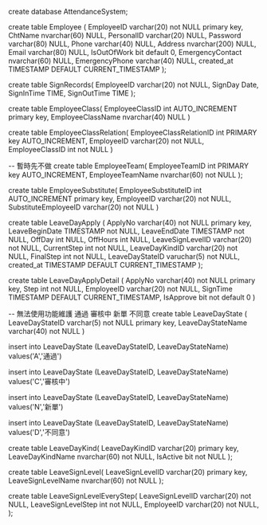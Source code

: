 create database AttendanceSystem;

create table Employee (
	EmployeeID varchar(20) not NULL primary key,
    ChtName nvarchar(60) NULL,
    PersonalID  varchar(20) NULL,
    Password varchar(80) NULL,
    Phone varchar(40) NULL,
    Address nvarchar(200) NULL,
    Email varchar(80) NULL,
    IsOutOfWork bit default 0,
    EmergencyContact nvarchar(60) NULL,
    EmergencyPhone varchar(40) NULL,
    created_at TIMESTAMP DEFAULT CURRENT_TIMESTAMP
);

create table SignRecords(
    EmployeeID varchar(20) not NULL,
    SignDay Date,
    SignInTime  TIME,
    SignOutTime TIME
);

create table EmployeeClass(
    EmployeeClassID int AUTO_INCREMENT primary key,
    EmployeeClassName nvarchar(40) NULL
)

create table EmployeeClassRelation(
    EmployeeClassRelationID int PRIMARY key AUTO_INCREMENT,
    EmployeeID varchar(20) not NULL,
    EmployeeClassID int not NULL
)

-- 暫時先不做
create table EmployeeTeam(
    EmployeeTeamID int PRIMARY key AUTO_INCREMENT,
    EmployeeTeamName nvarchar(60) not NULL
);

create table EmployeeSubstitute(
    EmployeeSubstituteID int AUTO_INCREMENT primary key,
    EmployeeID varchar(20) not NULL,
    SubstituteEmployeeID varchar(20) not NULL
)

create table LeaveDayApply (
	ApplyNo varchar(40) not NULL primary key,
    LeaveBeginDate TIMESTAMP not NULL,
    LeaveEndDate TIMESTAMP not NULL,
    OffDay int NULL,
    OffHours int NULL,
    LeaveSignLevelID varchar(20) not NULL,
    CurrentStep int not NULL,
    LeaveDayKindID varchar(20) not NULL,
    FinalStep int not NULL,
    LeaveDayStateID varuchar(5) not NULL,
    created_at TIMESTAMP DEFAULT CURRENT_TIMESTAMP
);

create table LeaveDayApplyDetail (
    ApplyNo varchar(40) not NULL primary key,
    Step int not NULL,
    EmployeeID varchar(20) not NULL,
    SignTime TIMESTAMP DEFAULT CURRENT_TIMESTAMP,
    IsApprove bit not default 0
)

-- 無法使用功能維護 通過 審核中 新單 不同意
create table LeaveDayState (
    LeaveDayStateID varchar(5) not NULL primary key,
    LeaveDayStateName varchar(40) not NULL
)

insert into LeaveDayState (LeaveDayStateID, LeaveDayStateName)
values('A','通過')

insert into LeaveDayState (LeaveDayStateID, LeaveDayStateName)
values('C','審核中')

insert into LeaveDayState (LeaveDayStateID, LeaveDayStateName)
values('N','新單')

insert into LeaveDayState (LeaveDayStateID, LeaveDayStateName)
values('D','不同意')

create table LeaveDayKind(
    LeaveDayKindID varchar(20) primary key,
    LeaveDayKindName nvarchar(60) not NULL,
    IsActive bit not NULL
);

create table LeaveSignLevel(
    LeaveSignLevelID varchar(20) primary key,
    LeaveSignLevelName nvarchar(60) not NULL
);

create table LeaveSignLevelEveryStep(
    LeaveSignLevelID varchar(20) not NULL,
    LeaveSignLevelStep int not NULL,
    EmployeeID varchar(20) not NULL,
);